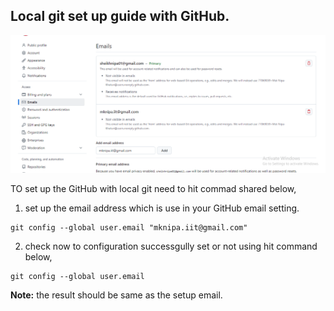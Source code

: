 ## Local git set up guide with GitHub.

![img.png](img.png)


TO set up the GitHub with local git need to hit commad shared below,
1) set up the email address which is use in your GitHub email setting.
```
git config --global user.email "mknipa.iit@gmail.com"
```
2) check now to configuration successgully set or not using hit command below,
```
git config --global user.email
```
<b>Note:</b> the result should be same as the setup email.

